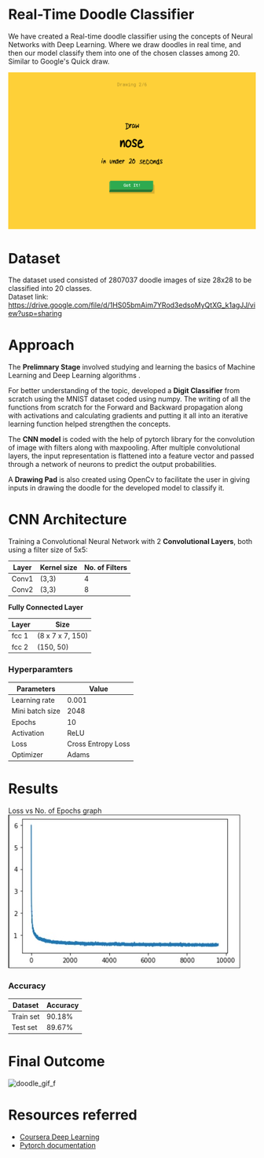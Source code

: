 # Real-Time Doodle Classifier

We have created a Real-time doodle classifier using the concepts of Neural Networks with Deep Learning. Where we draw doodles in real time, and then our model classify them into one of the chosen classes among 20. Similar to Google's Quick draw.

![quickdraw](quil_draw.gif)

# Dataset

The dataset used consisted of 2807037 doodle images of size 28x28 to be classified into 20 classes.  
Dataset link: https://drive.google.com/file/d/1HS05bmAim7YRod3edsoMyQtXG_k1agJJ/view?usp=sharing

# Approach

The **Prelimnary Stage** involved studying and learning the basics of Machine Learning and Deep Learning algorithms .

For better understanding of the topic, developed a **Digit Classifier** from scratch using the MNIST dataset coded using numpy. The writing of all the functions from scratch for the Forward and Backward propagation along with activations and calculating gradients and putting it all into an iterative learning function helped strengthen the concepts.

The **CNN model** is coded with the help of pytorch library for the convolution of image with filters along with maxpooling. After multiple convolutional layers, the input representation is flattened into a feature vector and passed through a network of neurons to predict the output probabilities.

A **Drawing Pad** is also created using OpenCv to facilitate the user in giving inputs in drawing the doodle for the developed model to classify it.

# CNN Architecture

Training a Convolutional Neural Network with 2 **Convolutional Layers**, both using a filter size of 5x5:

| Layer | Kernel size | No. of Filters |
| ----- | ----------- | -------------- |
| Conv1 | (3,3)       | 4              |
| Conv2 | (3,3)       | 8              |

**Fully Connected Layer**

| Layer | Size             |
| ----- | ---------------- |
| fcc 1 | (8 x 7 x 7, 150) |
| fcc 2 | (150, 50)        |

### Hyperparamters

| Parameters      | Value              |
| --------------- | ------------------ |
| Learning rate   | 0.001              |
| Mini batch size | 2048               |
| Epochs          | 10                 |
| Activation      | ReLU               |
| Loss            | Cross Entropy Loss |
| Optimizer       | Adams              |

# Results

Loss vs No. of Epochs graph  
![loss graph](loss_vs_epoch.jpg)

### Accuracy

| Dataset   | Accuracy |
| --------- | -------- |
| Train set | 90.18%   |
| Test set  | 89.67%   |

# Final Outcome

![doodle_gif_f](https://user-images.githubusercontent.com/83291620/139815477-20dd85e7-a673-48a6-bbf3-7e1b7c66d561.gif)

# Resources referred

- [Coursera Deep Learning](https://www.coursera.org/specializations/deep-learning)
- [Pytorch documentation](https://pytorch.org/docs/stable/index.html)

